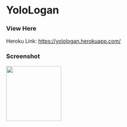 # YoloLogan

### View Here
Heroku Link: https://yolologan.herokuapp.com/

### Screenshot
<image style="width:150px" src="https://raw.githubusercontent.com/tdeckard2000/YoloLogan/main/master/example.png"></image>
